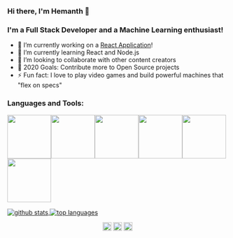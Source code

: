 
<!--
**hmswrth/hmswrth** is a ✨ _special_ ✨ repository because its `README.md` (this file) appears on your GitHub profile.

Here are some ideas to get you started:

- 🔭 I’m currently working on ...
- 🌱 I’m currently learning ...
- 👯 I’m looking to collaborate on ...
- 🤔 I’m looking for help with ...
- 💬 Ask me about ...
- 📫 How to reach me: ...
- 😄 Pronouns: ...
- ⚡ Fun fact: ...
-->
### Hi there, I'm Hemanth  👋

### I'm a Full Stack Developer and a Machine Learning enthusiast!

- 🔭 I’m currently working on a [React Application][website]!
- 🌱 I’m currently learning React and Node.js 
- 👯 I’m looking to collaborate with other content creators
- 🥅 2020 Goals: Contribute more to Open Source projects
- ⚡ Fun fact: I love to play video games and build powerful machines that "flex on specs"

### Languages and Tools:

<p align="left">
  <img src="https://media3.giphy.com/media/ln7z2eWriiQAllfVcn/200w.webp" width="100"><img src="https://i.giphy.com/media/LMt9638dO8dftAjtco/200.webp" width="100"><img src="https://i.giphy.com/media/eNAsjO55tPbgaor7ma/200w.webp" width="100"><img src="https://media3.giphy.com/media/kdFc8fubgS31b8DsVu/giphy.webp" width="100"><img src="https://i.giphy.com/media/KzJkzjggfGN5Py6nkT/200.webp" width="100"><img src="https://i.giphy.com/media/IdyAQJVN2kVPNUrojM/200.webp" width="100">
</p>

<a href="https://github.com/hmswrth">
  <img align="center" src="https://github-readme-stats.hmswrth.vercel.app/api?username=hmswrth&count_private=true&show_icons=true&theme=tokyonight" alt="github stats" />
</a>

<a href="https://github.com/hmswrth">
 <img align="center" src="https://github-readme-stats.hmswrth.vercel.app/api/top-langs/?username=hmswrth&theme=tokyonight" alt="top languages"/>
</a>

<p align="center">
<a href=" https://www.linkedin.com/in/hemanth-mudra/" target="blank"><img align="center" src="https://cdn.jsdelivr.net/npm/simple-icons@3.0.1/icons/linkedin.svg" alt="linkedin" height="20" width="20" /></a>
<a href="https://instagram.com/hmswrth" target="blank"><img align="center" src="https://cdn.jsdelivr.net/npm/simple-icons@3.0.1/icons/instagram.svg" alt="instagram" height="20" width="20" /></a>
<a href="mailto:mudra.hemanth@gmail.com" target="blank"><img align="center" src="https://cdn.jsdelivr.net/npm/simple-icons@3.0.1/icons/gmail.svg" alt="gmail" height="20" width="20" /></a>
</p>

[website]: https://github.com/hmswrth/ReactApp